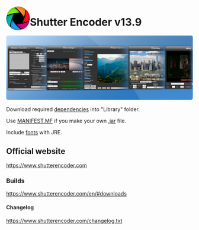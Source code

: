 <p>
  <img align=left src="icon.png" width="64">
  <h1>Shutter Encoder v13.9</h1>
</p>

![logo](/SocialBanner.png)

Download required [dependencies](../master/Library/sources.txt) into "Library" folder.

Use [MANIFEST.MF](../master/MANIFEST.MF) if you make your own [.jar](../master/Shutter%20Encoder.jar) file.

Include [fonts](../master/fonts) with JRE.

## Official website

https://www.shutterencoder.com

### Builds

https://www.shutterencoder.com/en/#downloads

#### Changelog

https://www.shutterencoder.com/changelog.txt
